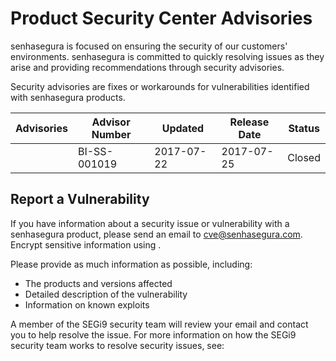 # Product Security Center Advisories 

senhasegura is focused on ensuring the security of our customers' environments. senhasegura is committed to quickly resolving issues as they arise and providing recommendations through security advisories.

Security advisories are fixes or workarounds for vulnerabilities identified with senhasegura products.


| Advisories | Advisor Number | Updated | Release Date | Status |
| --- | --- | --- | --- | --- |
|  | BI-SS-001019 | 2017-07-22 | 2017-07-25 | Closed |

## Report a Vulnerability

If you have information about a security issue or vulnerability with a senhasegura product, please send an email to cve@senhasegura.com. Encrypt sensitive information using .

Please provide as much information as possible, including:

- The products and versions affected
- Detailed description of the vulnerability
- Information on known exploits

A member of the SEGi9 security team will review your email and contact you to help resolve the issue. For more information on how the SEGi9 security team works to resolve security issues, see:

